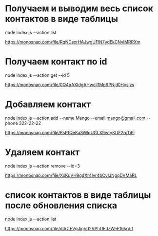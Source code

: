# Получаем и выводим весь список контактов в виде таблицы 
node index.js --action list

https://monosnap.com/file/RqNDsxrHAJwgUFlN7ydEkCNylMRRXm

# Получаем контакт по id
node index.js --action get --id 5

https://monosnap.com/file/0Q4qAXIdgAHwcil1Mp9PNjd0Hvsjzs

# Добавляем контакт
node index.js --action add --name Mango --email mango@gmail.com --phone 322-22-22

https://monosnap.com/file/BsPfQeKa8iWoUGLX9wtyKUF2rcTi6l

# Удаляем контакт
node index.js --action remove --id=3

https://monosnap.com/file/XxKuVH9gdXr4lvr4bCvIJNgqDVMaRL


# список контактов в виде таблицы после обновления списка 
node index.js --action list

https://monosnap.com/file/drkCEVgJjqVd2VPhOEJzWeE16krdrt
